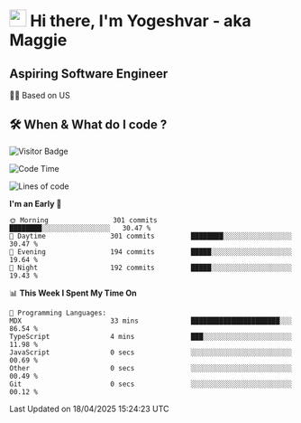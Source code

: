 <h1><img src="https://emojis.slackmojis.com/emojis/images/1531849430/4246/blob-sunglasses.gif?1531849430" width="30"/> Hi there, I'm Yogeshvar - aka Maggie</h1>

## Aspiring Software Engineer
🏂🏻  Based on US 

## 🛠 When & What do I code ?  

![Visitor Badge](https://visitor-badge.feriirawann.repl.co?username=yogeshvar&repo=yogeshvar&label=Visitors&style=plastic&color=%23457BFF&contentType=svg)

<!--START_SECTION:waka-->
![Code Time](http://img.shields.io/badge/Code%20Time-2%2C927%20hrs%2047%20mins-blue)

![Lines of code](https://img.shields.io/badge/From%20Hello%20World%20I%27ve%20Written-3.9%20million%20lines%20of%20code-blue)

**I'm an Early 🐤** 

```text
🌞 Morning                301 commits         ████████░░░░░░░░░░░░░░░░░   30.47 % 
🌆 Daytime                301 commits         ████████░░░░░░░░░░░░░░░░░   30.47 % 
🌃 Evening                194 commits         █████░░░░░░░░░░░░░░░░░░░░   19.64 % 
🌙 Night                  192 commits         █████░░░░░░░░░░░░░░░░░░░░   19.43 % 
```


📊 **This Week I Spent My Time On** 

```text
💬 Programming Languages: 
MDX                      33 mins             ██████████████████████░░░   86.54 % 
TypeScript               4 mins              ███░░░░░░░░░░░░░░░░░░░░░░   11.98 % 
JavaScript               0 secs              ░░░░░░░░░░░░░░░░░░░░░░░░░   00.69 % 
Other                    0 secs              ░░░░░░░░░░░░░░░░░░░░░░░░░   00.49 % 
Git                      0 secs              ░░░░░░░░░░░░░░░░░░░░░░░░░   00.12 % 
```


 Last Updated on 18/04/2025 15:24:23 UTC
<!--END_SECTION:waka-->
